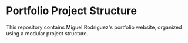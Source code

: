 # Portfolio Project Structure
This repository contains Miguel Rodriguez's portfolio website, organized using a modular project structure.
